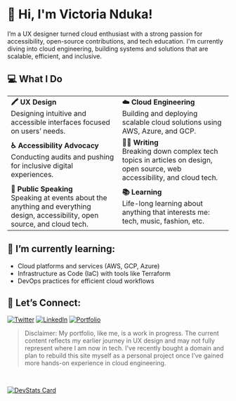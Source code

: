 # 👋 Hi, I'm Victoria Nduka!
I’m a UX designer turned cloud enthusiast with a strong passion for accessibility, open-source contributions, and tech education. I'm currently diving into cloud engineering, building systems and solutions that are scalable, efficient, and inclusive.

## 💻 What I Do

<div align="center">
  
  <table>
    <tr>
      <td><strong>🖍️ UX Design</strong><br>Designing intuitive and accessible interfaces focused on users’ needs.</td>
      <td><strong>☁️ Cloud Engineering</strong><br>Building and deploying scalable cloud solutions using AWS, Azure, and GCP.</td>
    </tr>
    <tr>
      <td><strong>♿ Accessibility Advocacy</strong><br>Conducting audits and pushing for inclusive digital experiences.</td>
      <td><strong>✍🏾 Writing</strong><br>Breaking down complex tech topics in articles on design, open source, web accessibility, and cloud tech.</td>
    </tr>
    <tr>
      <td><strong>🎤 Public Speaking</strong><br>Speaking at events about the anything and everything design, accessibility, open source, and cloud tech.</td>
      <td><strong>📚 Learning</strong><br>Life-long learning about anything that interests me: tech, music, fashion, etc.</td>
    </tr>
  </table>
</div>

## 🌱 I’m currently learning:

- Cloud platforms and services (AWS, GCP, Azure)
- Infrastructure as Code (IaC) with tools like Terraform
- DevOps practices for efficient cloud workflows

## 🔗 Let’s Connect:
[![Twitter](https://img.shields.io/badge/Twitter-1DA1F2?style=for-the-badge&logo=twitter&logoColor=white)](https://x.com/nwa_nduka)
[![LinkedIn](https://img.shields.io/badge/LinkedIn-0077B5?style=for-the-badge&logo=linkedin&logoColor=white)](https://www.linkedin.com/in/victorianduka)
[![Portfolio](https://img.shields.io/badge/Portfolio-000000?style=for-the-badge&logo=ghost&logoColor=white)](https://nwanduka.vzy.io)
> Disclaimer:
My portfolio, like me, is a work in progress. The current content reflects my earlier journey in UX design and may not fully represent where I am now in tech. I've recently bought a domain and plan to rebuild this site myself as a personal project once I’ve gained more hands-on experience in cloud engineering.

<br>

[![DevStats Card](https://devstats.me/?username=nwanduka)](https://github.com/tico88612/devstats-card)
